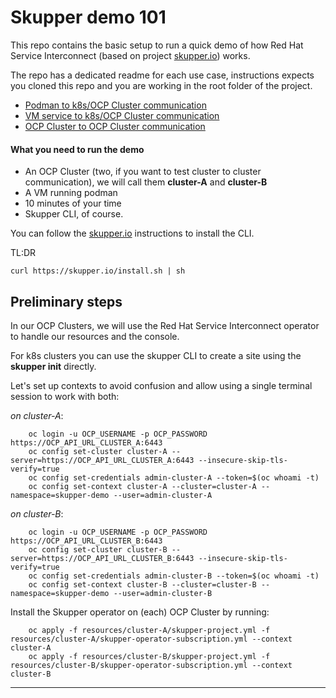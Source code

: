 # Skupper demo 101

This repo contains the basic setup to run a quick demo of how Red Hat Service Interconnect (based on project [skupper.io](skupper.io)) works.

The repo has a dedicated readme for each use case, instructions expects you cloned this repo and you are working in the root folder of the project.

- [Podman to k8s/OCP Cluster communication](./docs/uc1_podman_k8s.md)
- [VM service to k8s/OCP Cluster communication](./docs/uc2_vm_k8s.md)
- [OCP Cluster to OCP Cluster communication](./docs/uc3_k8s_k8s.md)

#### What you need to run the demo

- An OCP Cluster (two, if you want to test cluster to cluster communication), we will call them **cluster-A** and **cluster-B**
- A VM running podman
- 10 minutes of your time
- Skupper CLI, of course.

You can follow the [skupper.io](https://skupper.io) instructions to install the CLI.

TL:DR

```shell
curl https://skupper.io/install.sh | sh
```

## Preliminary steps

In our OCP Clusters, we will use the Red Hat Service Interconnect operator to handle our resources and the console.

For k8s clusters you can use the skupper CLI to create a site using the **skupper init** directly.

Let's set up contexts to avoid confusion and allow using a single terminal session to work with both:

_*on cluster-A*_:

```shell
    oc login -u OCP_USERNAME -p OCP_PASSWORD https://OCP_API_URL_CLUSTER_A:6443
    oc config set-cluster cluster-A --server=https://OCP_API_URL_CLUSTER_A:6443 --insecure-skip-tls-verify=true
    oc config set-credentials admin-cluster-A --token=$(oc whoami -t)
    oc config set-context cluster-A --cluster=cluster-A --namespace=skupper-demo --user=admin-cluster-A
```

_*on cluster-B*_:

```shell
    oc login -u OCP_USERNAME -p OCP_PASSWORD https://OCP_API_URL_CLUSTER_B:6443
    oc config set-cluster cluster-B --server=https://OCP_API_URL_CLUSTER_B:6443 --insecure-skip-tls-verify=true
    oc config set-credentials admin-cluster-B --token=$(oc whoami -t)
    oc config set-context cluster-B --cluster=cluster-B --namespace=skupper-demo --user=admin-cluster-B
```

Install the Skupper operator on (each) OCP Cluster by running:

```shell
    oc apply -f resources/cluster-A/skupper-project.yml -f resources/cluster-A/skupper-operator-subscription.yml --context cluster-A
    oc apply -f resources/cluster-B/skupper-project.yml -f resources/cluster-B/skupper-operator-subscription.yml --context cluster-B
```

---

